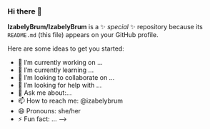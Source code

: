 ### Hi there 👋


**IzabelyBrum/IzabelyBrum** is a ✨ _special_ ✨ repository because its `README.md` (this file) appears on your GitHub profile.

Here are some ideas to get you started:

- 🔭 I’m currently working on ...
- 🌱 I’m currently learning ...
- 👯 I’m looking to collaborate on ...
- 🤔 I’m looking for help with ...
- 💬 Ask me about:... 
- 📫 How to reach me: @izabelybrum
- 😄 Pronouns: she/her
- ⚡ Fun fact: ...
-->
